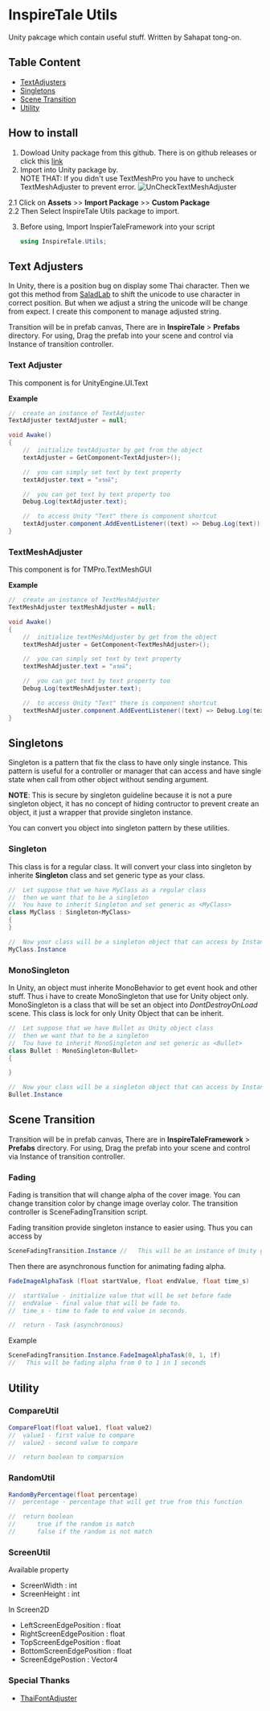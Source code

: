 # InspireTale Utils
Unity pakcage which contain useful stuff. Written by Sahapat tong-on.

## Table Content

- [TextAdjusters](#text-adjusters)
- [Singletons](#singletons)
- [Scene Transition](#scene-transition)
- [Utility](#utility)

## How to install

1. Dowload Unity package from this github. There is on github releases or click this [link](https://github.com/Sahapat/InspireTaleUnityFramework/releases)
2. Import into Unity package by. <br>
NOTE THAT:
If you didn't use TextMeshPro you have to uncheck TextMeshAdjuster to prevent error.
![UnCheckTextMeshAdjuster](https://github.com/Sahapat/InspireTaleUnityFramework/blob/master/ScreenShots/UnCheckTextMeshAdjuster.jpg)

2.1 Click on **Assets** >> **Import Package** >> **Custom Package** <br>
2.2 Then Select InspireTale Utils package to import.

3. Before using, Import InspierTaleFramework into your script <br>
    ```csharp
    using InspireTale.Utils;
    ```

## Text Adjusters
In Unity, there is a position bug on display some Thai character. Then we got this method from [SaladLab](https://github.com/SaladLab/Unity3D.ThaiFontAdjuster) to shift the unicode
to use character in correct position. But when we adjust a string the unicode will be change from expect. I create this component to manage adjusted string. <br>

Transition will be in prefab canvas, There are in **InspireTale** > **Prefabs** directory. For using, Drag the prefab into your scene and control via Instance of transition controller.

### Text Adjuster
This component is for UnityEngine.UI.Text<br>

<b>Example</b>

```csharp
//  create an instance of TextAdjuster
TextAdjuster textAdjuster = null;

void Awake()
{
    //  initialize textAdjuster by get from the object
    textAdjuster = GetComponent<TextAdjuster>();

    //  you can simply set text by text property
    textAdjuster.text = "สวัสดี";

    //  you can get text by text property too
    Debug.Log(textAdjuster.text);

    //  to access Unity "Text" there is component shortcut
    textAdjuster.component.AddEventListener((text) => Debug.Log(text));
}
```
### TextMeshAdjuster
This component is for TMPro.TextMeshGUI <br>

<b>Example</b>

```csharp
//  create an instance of TextMeshAdjuster
TextMeshAdjuster textMeshAdjuster = null;

void Awake()
{
    //  initialize textMeshAdjuster by get from the object
    textMeshAdjuster = GetComponent<TextMeshAdjuster>();

    //  you can simply set text by text property
    textMeshAdjuster.text = "สวัสดี";

    //  you can get text by text property too
    Debug.Log(textMeshAdjuster.text);

    //  to access Unity "Text" there is component shortcut
    textMeshAdjuster.component.AddEventListener((text) => Debug.Log(text));
}
```

## Singletons

Singleton is a pattern that fix the class to have only single instance. This pattern is useful for a controller or manager that can access and have single state when call from other object without sending argument. <br>

**NOTE**: This is secure by singleton guideline because it is not a pure singleton object, it has no concept of hiding contructor to prevent create an object, it just a wrapper that provide singleton instance.

You can convert you object into singleton pattern by these utilities.

### Singleton
This class is for a regular class. It will convert your class into singleton by inherite **Singleton** class and set generic type as your class.

```csharp
//  Let suppose that we have MyClass as a regular class
//  then we want that to be a singleton
//  You have to inherit Singleton and set generic as <MyClass>
class MyClass : Singleton<MyClass>
{
}

//  Now your class will be a singleton object that can access by Instance
MyClass.Instance
```

### MonoSingleton
In Unity, an object must inherite MonoBehavior to get event hook and other stuff. Thus i have to create MonoSingleton that use for Unity object only. MonoSingleton is a class that will be set an object into *DontDestroyOnLoad* scene. This class is lock for only Unity Object that can be inherit.

```csharp
//  Let suppose that we have Bullet as Unity object class
//  then we want that to be a singleton
//  Tou have to inherit MonoSingleton and set generic as <Bullet>
class Bullet : MonoSingleton<Bullet>
{

}

//  Now your class will be a singleton object that can access by Instance
Bullet.Instance
```
## Scene Transition

Transition will be in prefab canvas, There are in **InspireTaleFramework** > **Prefabs** directory. For using, Drag the prefab into your scene and control via Instance of transition controller.

### Fading

Fading is transition that will change alpha of the cover image. You can change transition color by change image overlay color. The transition controller is SceneFadingTransition script. <br>

Fading transition provide singleton instance to easier using. Thus you can access by

```csharp
SceneFadingTransition.Instance //   This will be an instance of Unity gameobject.
```

Then there are asynchronous function for animating fading alpha. <br>

```csharp
FadeImageAlphaTask (float startValue, float endValue, float time_s)

//  startValue - initialize value that will be set before fade
//  endValue - final value that will be fade to.
//  time_s - time to fade to end value in seconds.

//  return - Task (asynchronous)

```

Example

```csharp
SceneFadingTransition.Instance.FadeImageAlphaTask(0, 1, 1f)
//   This will be fading alpha from 0 to 1 in 1 seconds
```

## Utility

### CompareUtil

```csharp
CompareFloat(float value1, float value2)
//  value1 - first value to compare
//  value2 - second value to compare

//  return boolean to comparsion
```

### RandomUtil

```csharp
RandomByPercentage(float percentage)
//  percentage - percentage that will get true from this function

//  return boolean
//      true if the random is match
//      false if the random is not match
```

### ScreenUtil

Available property <br>
- ScreenWidth : int
- ScreenHeight : int

In Screen2D
- LeftScreenEdgePosition : float
- RightScreenEdgePosition : float
- TopScreenEdgePosition : float
- BottomScreenEdgePosition : float
- ScreenEdgePostion : Vector4

### Special Thanks
- [ThaiFontAdjuster](https://github.com/SaladLab/Unity3D.ThaiFontAdjuster)
